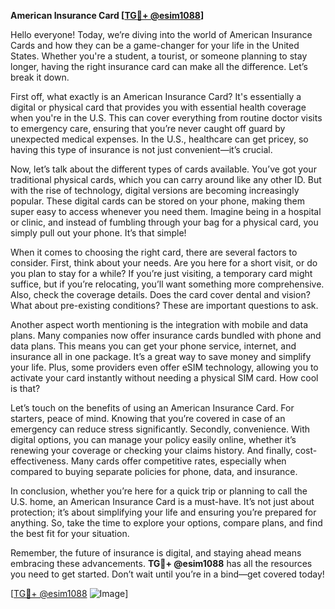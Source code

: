 **American Insurance Card [[TG💪+ @esim1088](https://t.me/s/esim1088)]**

Hello everyone! Today, we’re diving into the world of American Insurance Cards and how they can be a game-changer for your life in the United States. Whether you're a student, a tourist, or someone planning to stay longer, having the right insurance card can make all the difference. Let’s break it down.

First off, what exactly is an American Insurance Card? It's essentially a digital or physical card that provides you with essential health coverage when you're in the U.S. This can cover everything from routine doctor visits to emergency care, ensuring that you’re never caught off guard by unexpected medical expenses. In the U.S., healthcare can get pricey, so having this type of insurance is not just convenient—it’s crucial.

Now, let’s talk about the different types of cards available. You’ve got your traditional physical cards, which you can carry around like any other ID. But with the rise of technology, digital versions are becoming increasingly popular. These digital cards can be stored on your phone, making them super easy to access whenever you need them. Imagine being in a hospital or clinic, and instead of fumbling through your bag for a physical card, you simply pull out your phone. It’s that simple!

When it comes to choosing the right card, there are several factors to consider. First, think about your needs. Are you here for a short visit, or do you plan to stay for a while? If you’re just visiting, a temporary card might suffice, but if you’re relocating, you’ll want something more comprehensive. Also, check the coverage details. Does the card cover dental and vision? What about pre-existing conditions? These are important questions to ask.

Another aspect worth mentioning is the integration with mobile and data plans. Many companies now offer insurance cards bundled with phone and data plans. This means you can get your phone service, internet, and insurance all in one package. It’s a great way to save money and simplify your life. Plus, some providers even offer eSIM technology, allowing you to activate your card instantly without needing a physical SIM card. How cool is that?

Let’s touch on the benefits of using an American Insurance Card. For starters, peace of mind. Knowing that you’re covered in case of an emergency can reduce stress significantly. Secondly, convenience. With digital options, you can manage your policy easily online, whether it’s renewing your coverage or checking your claims history. And finally, cost-effectiveness. Many cards offer competitive rates, especially when compared to buying separate policies for phone, data, and insurance.

In conclusion, whether you’re here for a quick trip or planning to call the U.S. home, an American Insurance Card is a must-have. It’s not just about protection; it’s about simplifying your life and ensuring you’re prepared for anything. So, take the time to explore your options, compare plans, and find the best fit for your situation.

Remember, the future of insurance is digital, and staying ahead means embracing these advancements. **TG💪+ @esim1088** has all the resources you need to get started. Don’t wait until you’re in a bind—get covered today!

[[TG💪+ @esim1088](https://t.me/s/esim1088) ![Image](https://i.postimg.cc/Y0z9fWf4/image.png)]